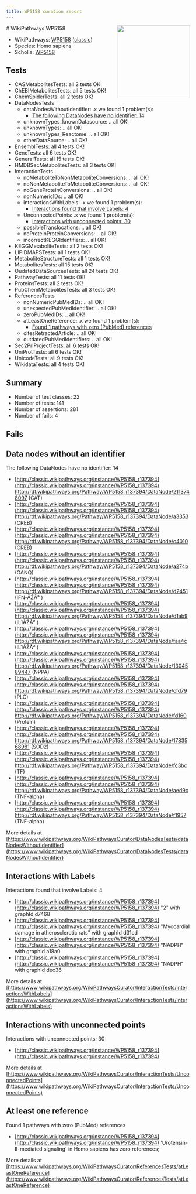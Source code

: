 ```yaml
---
title: WP5158 curation report
---
```


<img style="float: right; width: 200px" src="https://upload.wikimedia.org/wikipedia/commons/thumb/8/83/Wplogo_with_text_500.png/640px-Wplogo_with_text_500.png" />
# WikiPathways WP5158

* WikiPathways: [WP5158](https://wikipathways.org/pathways/WP5158) ([classic](https://classic.wikipathways.org/instance/WP5158))
* Species: Homo sapiens
* Scholia: [WP5158](https://scholia.toolforge.org/wikipathways/WP5158)
## Tests
* CASMetabolitesTests: all 2 tests OK!
* ChEBIMetabolitesTests: all 5 tests OK!
* ChemSpiderTests: all 2 tests OK!
* DataNodesTests
    * dataNodesWithoutIdentifier: .x we found 1 problem(s):
        * [The following DataNodes have no identifier: 14](#8792c494)
    * unknownTypes_knownDatasource: .. all OK!
    * unknownTypes: .. all OK!
    * unknownTypes_Reactome: .. all OK!
    * otherDataSource: .. all OK!
* EnsemblTests: all 4 tests OK!
* GeneTests: all 6 tests OK!
* GeneralTests: all 15 tests OK!
* HMDBSecMetabolitesTests: all 3 tests OK!
* InteractionTests
    * noMetaboliteToNonMetaboliteConversions: .. all OK!
    * noNonMetaboliteToMetaboliteConversions: .. all OK!
    * noGeneProteinConversions: .. all OK!
    * nonNumericIDs: .. all OK!
    * interactionsWithLabels: .x we found 1 problem(s):
        * [Interactions found that involve Labels: 4](#630d267b)
    * UnconnectedPoints: .x we found 1 problem(s):
        * [Interactions with unconnected points: 30](#7f1d40b5)
    * possibleTranslocations: .. all OK!
    * noProteinProteinConversions: .. all OK!
    * incorrectKEGGIdentifiers: .. all OK!
* KEGGMetaboliteTests: all 2 tests OK!
* LIPIDMAPSTests: all 1 tests OK!
* MetaboliteStructureTests: all 1 tests OK!
* MetabolitesTests: all 15 tests OK!
* OudatedDataSourcesTests: all 24 tests OK!
* PathwayTests: all 11 tests OK!
* ProteinsTests: all 2 tests OK!
* PubChemMetabolitesTests: all 3 tests OK!
* ReferencesTests
    * nonNumericPubMedIDs: .. all OK!
    * unexpectedPubMedIdentifier: .. all OK!
    * zeroPubMedIDs: .. all OK!
    * atLeastOneReference: .x we found 1 problem(s):
        * [Found 1 pathways with zero (PubMed) references](#d0a459f0)
    * citesRetractedArticle: .. all OK!
    * outdatedPubMedIdentifiers: .. all OK!
* Sec2PriProjectTests: all 6 tests OK!
* UniProtTests: all 6 tests OK!
* UnicodeTests: all 9 tests OK!
* WikidataTests: all 4 tests OK!


## Summary

* Number of test classes: 22
* Number of tests: 141
* Number of assertions: 281
* Number of fails: 4

## Fails

<a name="8792c494" />

## Data nodes without an identifier

The following DataNodes have no identifier: 14

* [http://classic.wikipathways.org/instance/WP5158_r137394](http://classic.wikipathways.org/instance/WP5158_r137394) http://rdf.wikipathways.org/Pathway/WP5158_r137394/DataNode/2113748097 (CAT)
* [http://classic.wikipathways.org/instance/WP5158_r137394](http://classic.wikipathways.org/instance/WP5158_r137394) http://rdf.wikipathways.org/Pathway/WP5158_r137394/DataNode/a3353 (CREB)
* [http://classic.wikipathways.org/instance/WP5158_r137394](http://classic.wikipathways.org/instance/WP5158_r137394) http://rdf.wikipathways.org/Pathway/WP5158_r137394/DataNode/c4010 (CREB)
* [http://classic.wikipathways.org/instance/WP5158_r137394](http://classic.wikipathways.org/instance/WP5158_r137394) http://rdf.wikipathways.org/Pathway/WP5158_r137394/DataNode/a274b (GANQ)
* [http://classic.wikipathways.org/instance/WP5158_r137394](http://classic.wikipathways.org/instance/WP5158_r137394) http://rdf.wikipathways.org/Pathway/WP5158_r137394/DataNode/d2451 (IFN-ÃŽÂ³ )
* [http://classic.wikipathways.org/instance/WP5158_r137394](http://classic.wikipathways.org/instance/WP5158_r137394) http://rdf.wikipathways.org/Pathway/WP5158_r137394/DataNode/d1ab9 (IL1ÃŽÂ² )
* [http://classic.wikipathways.org/instance/WP5158_r137394](http://classic.wikipathways.org/instance/WP5158_r137394) http://rdf.wikipathways.org/Pathway/WP5158_r137394/DataNode/faa4c (IL1ÃŽÂ² )
* [http://classic.wikipathways.org/instance/WP5158_r137394](http://classic.wikipathways.org/instance/WP5158_r137394) http://rdf.wikipathways.org/Pathway/WP5158_r137394/DataNode/1304589447 (NPPA)
* [http://classic.wikipathways.org/instance/WP5158_r137394](http://classic.wikipathways.org/instance/WP5158_r137394) http://rdf.wikipathways.org/Pathway/WP5158_r137394/DataNode/cfd79 (PLC)
* [http://classic.wikipathways.org/instance/WP5158_r137394](http://classic.wikipathways.org/instance/WP5158_r137394) http://rdf.wikipathways.org/Pathway/WP5158_r137394/DataNode/fd160 (Protein)
* [http://classic.wikipathways.org/instance/WP5158_r137394](http://classic.wikipathways.org/instance/WP5158_r137394) http://rdf.wikipathways.org/Pathway/WP5158_r137394/DataNode/1783568981 (SOD2)
* [http://classic.wikipathways.org/instance/WP5158_r137394](http://classic.wikipathways.org/instance/WP5158_r137394) http://rdf.wikipathways.org/Pathway/WP5158_r137394/DataNode/fc3bc (TF)
* [http://classic.wikipathways.org/instance/WP5158_r137394](http://classic.wikipathways.org/instance/WP5158_r137394) http://rdf.wikipathways.org/Pathway/WP5158_r137394/DataNode/aed9c (TNF-alpha)
* [http://classic.wikipathways.org/instance/WP5158_r137394](http://classic.wikipathways.org/instance/WP5158_r137394) http://rdf.wikipathways.org/Pathway/WP5158_r137394/DataNode/f1957 (TNF-alpha)


More details at [https://www.wikipathways.org/WikiPathwaysCurator/DataNodesTests/dataNodesWithoutIdentifier](https://www.wikipathways.org/WikiPathwaysCurator/DataNodesTests/dataNodesWithoutIdentifier)

<a name="630d267b" />

## Interactions with Labels

Interactions found that involve Labels: 4

* [http://classic.wikipathways.org/instance/WP5158_r137394](http://classic.wikipathways.org/instance/WP5158_r137394) "2" with graphId d7468
* [http://classic.wikipathways.org/instance/WP5158_r137394](http://classic.wikipathways.org/instance/WP5158_r137394) "Myocardial damage in 
atherosclerotic rats" with graphId d31cd
* [http://classic.wikipathways.org/instance/WP5158_r137394](http://classic.wikipathways.org/instance/WP5158_r137394) "NADPH" with graphId a18a0
* [http://classic.wikipathways.org/instance/WP5158_r137394](http://classic.wikipathways.org/instance/WP5158_r137394) "NADPH" with graphId dec36


More details at [https://www.wikipathways.org/WikiPathwaysCurator/InteractionTests/interactionsWithLabels](https://www.wikipathways.org/WikiPathwaysCurator/InteractionTests/interactionsWithLabels)

<a name="7f1d40b5" />

## Interactions with unconnected points

Interactions with unconnected points: 30

* [http://classic.wikipathways.org/instance/WP5158_r137394](http://classic.wikipathways.org/instance/WP5158_r137394)


More details at [https://www.wikipathways.org/WikiPathwaysCurator/InteractionTests/UnconnectedPoints](https://www.wikipathways.org/WikiPathwaysCurator/InteractionTests/UnconnectedPoints)

<a name="d0a459f0" />

## At least one reference

Found 1 pathways with zero (PubMed) references

* [http://classic.wikipathways.org/instance/WP5158_r137394](http://classic.wikipathways.org/instance/WP5158_r137394) 'Urotensin-II-mediated signaling' in Homo sapiens has zero references; 


More details at [https://www.wikipathways.org/WikiPathwaysCurator/ReferencesTests/atLeastOneReference](https://www.wikipathways.org/WikiPathwaysCurator/ReferencesTests/atLeastOneReference)

